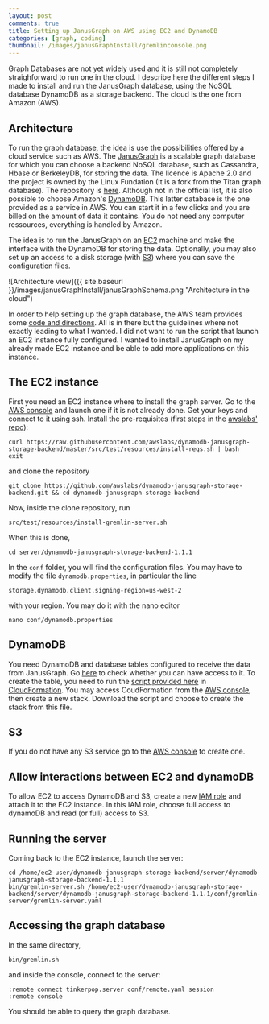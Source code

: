 ```yaml
---
layout: post
comments: true
title: Setting up JanusGraph on AWS using EC2 and DynamoDB
categories: [graph, coding]
thumbnail: /images/janusGraphInstall/gremlinconsole.png
---
```


Graph Databases are not yet widely used and it is still not completely straighforward to run one in the cloud. I describe here the different steps I made to install and run the JanusGraph database, using the NoSQL database DynamoDB as a storage backend. The cloud is the one from Amazon (AWS).

## Architecture

To run the graph database, the idea is use the possibilities offered by a cloud service such as AWS. The [JanusGraph](http://janusgraph.org/) is a scalable graph database for which you can choose a backend NoSQL database, such as Cassandra, Hbase or BerkeleyDB, for storing the data. The licence is Apache 2.0 and the project is owned by the Linux Fundation (It is a fork from the Titan graph database). The repository is [here](https://github.com/JanusGraph/janusgraph). Although not in the official list, it is also possible to choose Amazon's [DynamoDB](https://en.wikipedia.org/wiki/Amazon_DynamoDB). This latter database is the one provided as a service in AWS. You can start it in a few clicks and you are billed on the amount of data it contains. You do not need any computer ressources, everything is handled by Amazon.

The idea is to run the JanusGraph on an [EC2](https://en.wikipedia.org/wiki/Amazon_Elastic_Compute_Cloud) machine and make the interface with the DynamoDB for storing the data. Optionally, you may also set up an access to a disk storage (with [S3](https://en.wikipedia.org/wiki/Amazon_S3)) where you can save the configuration files.

![Architecture view]({{ site.baseurl }}/images/janusGraphInstall/janusGraphSchema.png "Architecture in the cloud")

In order to help setting up the graph database, the AWS team provides some [code and directions](https://github.com/awslabs/dynamodb-janusgraph-storage-backend). All is in there but the guidelines where not exactly leading to what I wanted. I did not want to run the script that launch an EC2 instance fully configured. I wanted to install JanusGraph on my already made EC2 instance and be able to add more applications on this instance.

## The EC2 instance

First you need an EC2 instance where to install the graph server. Go to the [AWS console](http://console.aws.amazon.com/) and launch one if it is not already done. Get your keys and connect to it using ssh.
Install the pre-requisites (first steps in the [awslabs' repo](https://github.com/awslabs/dynamodb-janusgraph-storage-backend)):

```
curl https://raw.githubusercontent.com/awslabs/dynamodb-janusgraph-storage-backend/master/src/test/resources/install-reqs.sh | bash
exit
```

and clone the repository

```
git clone https://github.com/awslabs/dynamodb-janusgraph-storage-backend.git && cd dynamodb-janusgraph-storage-backend
```

Now, inside the clone repository, run

```
src/test/resources/install-gremlin-server.sh
```

When this is done,

```
cd server/dynamodb-janusgraph-storage-backend-1.1.1
```

In the `conf` folder, you will find the configuration files. You may have to modify the file `dynamodb.properties`, in particular the line

```
storage.dynamodb.client.signing-region=us-west-2
```

with your region. You may do it with the nano editor

```
nano conf/dynamodb.properties
```


## DynamoDB
You need DynamoDB and database tables configured to receive the data from JanusGraph. Go [here](https://console.aws.amazon.com/dynamodb/home) to check whether you can have access to it.
To create the table, you need to run the [script provided here](https://github.com/awslabs/dynamodb-janusgraph-storage-backend#cloudformation-template-table) in [CloudFormation](https://aws.amazon.com/cloudformation). You may access CoudFormation from the [AWS console](http://console.aws.amazon.com/), then create a new stack. Download the script and choose to create the stack from this file.

## S3
If you do not have any S3 service go to the [AWS console](http://console.aws.amazon.com/) to create one.

## Allow interactions between EC2 and dynamoDB
To allow EC2 to access DynamoDB and S3, create a new [IAM role](http://docs.aws.amazon.com/AWSEC2/latest/UserGuide/iam-roles-for-amazon-ec2.html#attach-iam-role) and attach it to the EC2 instance. In this IAM role, choose full access to dynamoDB and read (or full) access to S3.

## Running the server
Coming back to the EC2 instance, launch the server:

```
cd /home/ec2-user/dynamodb-janusgraph-storage-backend/server/dynamodb-janusgraph-storage-backend-1.1.1
bin/gremlin-server.sh /home/ec2-user/dynamodb-janusgraph-storage-backend/server/dynamodb-janusgraph-storage-backend-1.1.1/conf/gremlin-server/gremlin-server.yaml
```

## Accessing the graph database
In the same directory,

```
bin/gremlin.sh
```

and inside the console, connect to the server:

```
:remote connect tinkerpop.server conf/remote.yaml session
:remote console
```

You should be able to query the graph database.